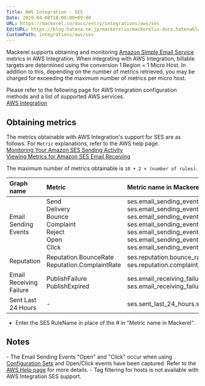 ```yaml
---
Title: AWS Integration - SES
Date: 2019-04-08T18:00:00+09:00
URL: https://mackerel.io/docs/entry/integrations/aws/ses
EditURL: https://blog.hatena.ne.jp/mackerelio/mackerelio-docs.hatenablog.mackerel.io/atom/entry/17680117127020883280
CustomPath: integrations/aws/ses
---
```


Mackerel supports obtaining and monitoring <a href="https://aws.amazon.com/jp/ses/" target="_blank">Amazon Simple Email Service</a> metrics in AWS Integration. When integrating with AWS Integration, billable targets are determined using the conversion 1 Region = 1 Micro Host.
In addition to this, depending on the number of metrics retrieved, you may be charged for exceeding the maximum number of metrics per micro host.

Please refer to the following page for AWS Integration configuration methods and a list of supported AWS services.<br>
<a href="https://mackerel.io/docs/entry/integrations/aws">AWS Integration</a>


## Obtaining metrics
The metrics obtainable with AWS Integration's support for SES are as follows. For `Metric` explanations, refer to the AWS help page.<br><a href="https://docs.aws.amazon.com/us_en/ses/latest/DeveloperGuide/monitor-sending-activity.html" target="_blank">Monitoring Your Amazon SES Sending Activity</a><br><a href="https://docs.aws.amazon.com/us_en/ses/latest/DeveloperGuide/receiving-email-metrics.html" target="_blank">Viewing Metrics for Amazon SES Email Receiving</a>

The maximum number of metrics obtainable is `10 + 2 × (number of rules)`.

|Graph name|Metric|Metric name in Mackerel|Unit|Statistics|
|:--|:--|:--|:--|:--|
|Email Sending Events|Send<br>Delivery<br>Bounce<br>Complaint<br>Reject<br>Open<br>Click|ses.email_sending_events.send<br>ses.email_sending_events.delivery<br>ses.email_sending_events.bounce<br>ses.email_sending_events.complaint<br>ses.email_sending_events.reject<br>ses.email_sending_events.open<br>ses.email_sending_events.click|integer|Sum|
|Reputation|Reputation.BounceRate<br>Reputation.ComplaintRate|ses.reputation.bounce_rate<br>ses.reputation.complaint_rate|percentage|Average|
|Email Receiving Failure|PublishFailure<br>PublishExpired|ses.email_receiving_failure.#.failure<br>ses.email_receiving_failure.#.expired|integer|Sum|
|Sent Last 24 Hours|-|ses.sent_last_24_hours.sent|integer|-|

- Enter the SES RuleName in place of the # in "Metric name in Mackerel".

<h2 id="notes">Notes</h2>
- The Email Sending Events "Open" and "Click" occur when using <a href="https://docs.aws.amazon.com/us_en/ses/latest/DeveloperGuide/using-configuration-sets.html" target="_blank">Configuration Sets</a> and Open/Click events have been captured. Refer to the <a href="https://docs.aws.amazon.com/us_en/ses/latest/DeveloperGuide/configure-custom-open-click-domains.html" target="_blank">AWS Help page</a> for more details.
- Tag filtering for hosts is not available with AWS Integration SES support.
